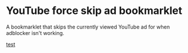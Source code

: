 # YouTube force skip ad bookmarklet
A bookmarklet that skips the currently viewed YouTube ad for when adblocker isn't working.

[test](raw/main/Bookmarklet.js)

